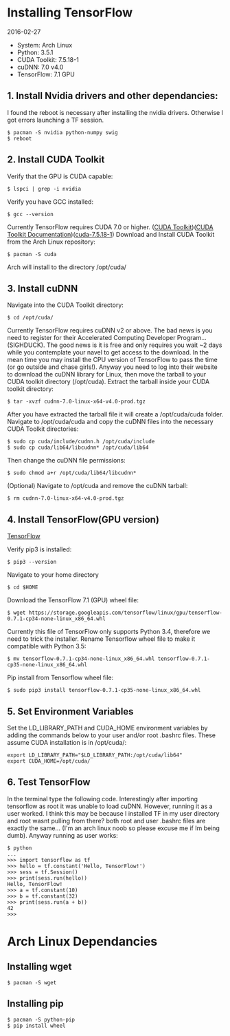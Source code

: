 # Installing TensorFlow
2016-02-27
- System: Arch Linux
- Python: 3.5.1
- CUDA Toolkit: 7.5.18-1
- cuDNN: 7.0 v4.0
- TensorFlow: 7.1 GPU

## 1. Install Nvidia drivers and other dependancies:
I found the reboot is necessary after installing the nvidia drivers.  Otherwise I got errors launching a TF session.
```
$ pacman -S nvidia python-numpy swig
$ reboot
```
## 2. Install CUDA Toolkit
Verify that the GPU is CUDA capable:
```
$ lspci | grep -i nvidia
```
Verify you have GCC installed:
```
$ gcc --version
```
Currently TensorFlow requires CUDA 7.0 or higher.
([CUDA Toolkit](https://developer.nvidia.com/cuda-toolkit))([CUDA Toolkit Documentation](http://docs.nvidia.com/cuda/cuda-getting-started-guide-for-linux/#axzz3xQuiXyUB))([cuda-7.5.18-1](https://www.archlinux.org/packages/community/x86_64/cuda/))
Download and Install CUDA Toolkit from the Arch Linux repository:
```
$ pacman -S cuda
```
Arch will install to the directory /opt/cuda/  
## 3. Install cuDNN
Navigate into the CUDA Toolkit directory:
```
$ cd /opt/cuda/
```
Currently TensorFlow requires cuDNN v2 or above.  The bad news is you need to register for their Accelerated Computing Developer Program... (SIGHDUCK).  The good news is it is free and only requires you wait ~2 days while you contemplate your navel to get access to the download.  In the mean time you may install the CPU version of TensorFlow to pass the time (or go outside and chase girls!).  Anyway you need to log into their website to download the cuDNN library for Linux, then move the tarball to your CUDA toolkit directory (/opt/cuda).  Extract the tarball inside your CUDA toolkit directory:
```
$ tar -xvzf cudnn-7.0-linux-x64-v4.0-prod.tgz
```
After you have extracted the tarball file it will create a /opt/cuda/cuda folder.  Navigate to /opt/cuda/cuda and copy the cuDNN files into the necessary CUDA Toolkit directories:
```
$ sudo cp cuda/include/cudnn.h /opt/cuda/include
$ sudo cp cuda/lib64/libcudnn* /opt/cuda/lib64
```
Then change the cuDNN file permissions:
```
$ sudo chmod a+r /opt/cuda/lib64/libcudnn*
```
(Optional) Navigate to /opt/cuda and remove the cuDNN tarball:
```
$ rm cudnn-7.0-linux-x64-v4.0-prod.tgz
```
## 4. Install TensorFlow(GPU version)
[TensorFlow](https://www.tensorflow.org/)

Verify pip3 is installed:
```
$ pip3 --version
```
Navigate to your home directory
```
$ cd $HOME
```
Download the TensorFlow 7.1 (GPU)  wheel file:
```
$ wget https://storage.googleapis.com/tensorflow/linux/gpu/tensorflow-0.7.1-cp34-none-linux_x86_64.whl

```
Currently this file of TensorFlow only supports Python 3.4, therefore we need to trick the installer.  Rename Tensorflow wheel file to make it compatible with Python 3.5:
```
$ mv tensorflow-0.7.1-cp34-none-linux_x86_64.whl tensorflow-0.7.1-cp35-none-linux_x86_64.whl
```
Pip install from Tensorflow wheel file: 
```
$ sudo pip3 install tensorflow-0.7.1-cp35-none-linux_x86_64.whl
```
## 5. Set Environment Variables
Set the LD_LIBRARY_PATH and CUDA_HOME environment variables by adding the commands below to your user and/or root .bashrc files. These assume CUDA installation is in /opt/cuda/:
```
export LD_LIBRARY_PATH="$LD_LIBRARY_PATH:/opt/cuda/lib64"
export CUDA_HOME=/opt/cuda/
```
## 6. Test TensorFlow
In the terminal type the following code.  Interestingly after importing tensorflow as root it was unable to load cuDNN.  However, running it as a user worked.  I think this may be because I installed TF in my user directory and root wasnt pulling from there?  both root and user .bashrc files are exactly the same... (I'm an arch linux noob so please excuse me if Im being dumb).  Anyway running as user works:
```
$ python
...
>>> import tensorflow as tf
>>> hello = tf.constant('Hello, TensorFlow!')
>>> sess = tf.Session()
>>> print(sess.run(hello))
Hello, TensorFlow!
>>> a = tf.constant(10)
>>> b = tf.constant(32)
>>> print(sess.run(a + b))
42
>>>
```

# Arch Linux Dependancies
## Installing wget
```
$ pacman -S wget
```
## Installing pip
```
$ pacman -S python-pip
$ pip install wheel
```
